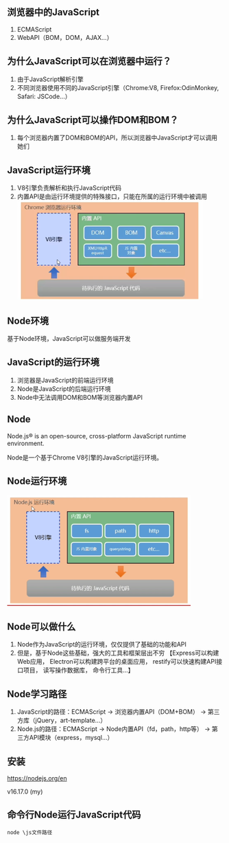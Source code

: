 ## 浏览器中的JavaScript
1. ECMAScript
2. WebAPI（BOM，DOM，AJAX...）

## 为什么JavaScript可以在浏览器中运行？
1. 由于JavaScript解析引擎
2. 不同浏览器使用不同的JavaScript引擎（Chrome:V8, Firefox:OdinMonkey, Safari: JSCode...）

## 为什么JavaScript可以操作DOM和BOM？
1. 每个浏览器内置了DOM和BOM的API，所以浏览器中JavaScript才可以调用她们

## JavaScript运行环境
1. V8引擎负责解析和执行JavaScript代码
2. 内置API是由运行环境提供的特殊接口，只能在所属的运行环境中被调用
![](../docs/JavaScript在浏览器Chrome中的运行环境.png)

## Node环境
基于Node环境，JavaScript可以做服务端开发

## JavaScript的运行环境
1. 浏览器是JavaScript的前端运行环境
2. Node是JavaScript的后端运行环境
3. Node中无法调用DOM和BOM等浏览器内置API

## Node
Node.js® is an open-source, cross-platform JavaScript runtime environment.

Node是一个基于Chrome V8引擎的JavaScript运行环境。

## Node运行环境
![](../docs/Node运行环境.png)

## Node可以做什么
1. Node作为JavaScript的运行环境，仅仅提供了基础的功能和API
2. 但是，基于Node这些基础，强大的工具和框架层出不穷
   【Express可以构建Web应用，
     Electron可以构建跨平台的桌面应用，
     restify可以快速构建API接口项目，
     读写操作数据库，
     命令行工具...】

## Node学习路径
1. JavaScript的路径：ECMAScript -> 浏览器内置API（DOM+BOM） -> 第三方库（jQuery，art-template...）
2. Node.js的路径：ECMAScript -> Node内置API（fd，path，http等） -> 第三方API模块（express，mysql...）

## 安装
https://nodejs.org/en

v16.17.0 (my)

## 命令行Node运行JavaScript代码
```shell
node \js文件路径
```
